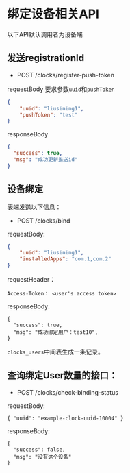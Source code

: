 # 绑定设备相关API

以下API默认调用者为设备端

## 发送registrationId

* POST /clocks/register-push-token

requestBody
要求参数`uuid`和`pushToken`

```json
{
	"uuid": "liusining1",
	"pushToken": "test"
}
```

responseBody

```json
{
  "success": true,
  "msg": "成功更新推送id"
}
```


## 设备绑定

表端发送以下信息：

* POST /clocks/bind

requestBody:

```json
{
 	"uuid": "liusining1",
 	"installedApps": "com.1,com.2"
}
```

requestHeader：

	Access-Token： <user's access token>

responseBody:

	{
	  "success": true,
	  "msg": "成功绑定用户：test10",
	}

`clocks_users`中间表生成一条记录。

## 查询绑定User数量的接口：

* POST /clocks/check-binding-status

requestBody:

	{ "uuid": "example-clock-uuid-10004" }

responseBody:

	{
	  "success": false,
	  "msg": "没有这个设备"
	}
